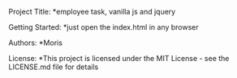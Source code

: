 Project Title:
*employee task, vanilla js and jquery

Getting Started:
*just open the index.html in any browser

Authors:
*Moris

License:
*This project is licensed under the MIT License - see the LICENSE.md file for details

